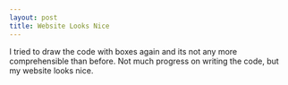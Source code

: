 ```yaml
---
layout: post
title: Website Looks Nice
---
```


I tried to draw the code with boxes again and its not any more comprehensible than before. Not much progress on writing the code, but my website looks nice.
